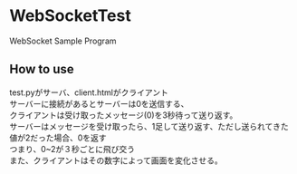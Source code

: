 # WebSocketTest
WebSocket Sample Program

## How to use  
test.pyがサーバ、client.htmlがクライアント  
サーバーに接続があるとサーバーは0を送信する、  
クライアントは受け取ったメッセージ(0)を3秒待って送り返す。  
サーバーはメッセージを受け取ったら、1足して送り返す、ただし送られてきた値が2だった場合、0を返す  
つまり、0~2が３秒ごとに飛び交う  
また、クライアントはその数字によって画面を変化させる。  
